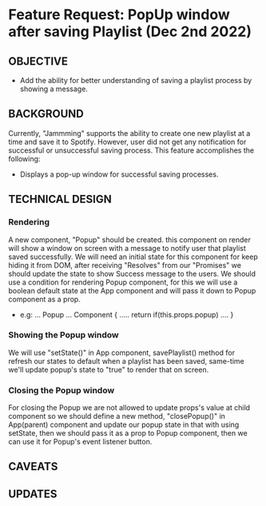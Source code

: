 # **Feature Request**: PopUp window after saving Playlist (Dec 2nd 2022)

## OBJECTIVE
* Add the ability for better understanding of saving a playlist process by showing a message.

## BACKGROUND
Currently, "Jammming" supports the ability to create one new playlist at a time and save it to Spotify. However, user did not get any notification for successful or unsuccessful saving process. 
This feature accomplishes the following:
* Displays a pop-up window for successful saving processes.

## TECHNICAL DESIGN

### Rendering
A new component, "Popup" should be created. this component on render will show a window on screen with a message to notify user that 
playlist saved successfully.
We will need an initial state for this component for keep hiding it from DOM, after receiving "Resolves" from our "Promises" we should update the state to show Success message to the users.
We should use a condition for rendering Popup component, for this we will use a boolean default state at the App component and will pass it down to Popup component as a prop.
* e.g:  ... Popup ... Component {
    .....
    return if(this.props.popup) 
    ....
}

### Showing the Popup window
We will use "setState()" in App component, savePlaylist() method for refresh our states to default when a playlist has been saved, same-time we'll update popup's state to "true" to render that on screen.

### Closing the Popup window
For closing the Popup we are not allowed to update props's value at child component so we should define a new method, "closePopup()" in App(parent) component and update our popup state in that with using setState, then we should pass it as a prop to Popup component, then we can use it for Popup's event listener button.

## CAVEATS
## UPDATES
